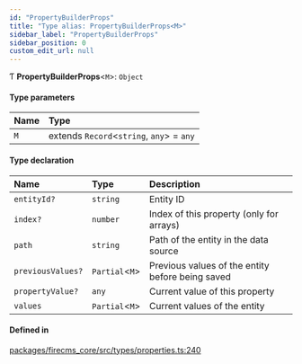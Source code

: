 ```yaml
---
id: "PropertyBuilderProps"
title: "Type alias: PropertyBuilderProps<M>"
sidebar_label: "PropertyBuilderProps"
sidebar_position: 0
custom_edit_url: null
---
```


Ƭ **PropertyBuilderProps**\<`M`\>: `Object`

#### Type parameters

| Name | Type |
| :------ | :------ |
| `M` | extends `Record`\<`string`, `any`\> = `any` |

#### Type declaration

| Name | Type | Description |
| :------ | :------ | :------ |
| `entityId?` | `string` | Entity ID |
| `index?` | `number` | Index of this property (only for arrays) |
| `path` | `string` | Path of the entity in the data source |
| `previousValues?` | `Partial`\<`M`\> | Previous values of the entity before being saved |
| `propertyValue?` | `any` | Current value of this property |
| `values` | `Partial`\<`M`\> | Current values of the entity |

#### Defined in

[packages/firecms_core/src/types/properties.ts:240](https://github.com/FireCMSco/firecms/blob/d45f3739/packages/firecms_core/src/types/properties.ts#L240)
